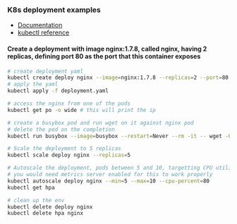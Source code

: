 ### K8s deployment examples
* [Documentation](https://kubernetes.io/docs/concepts/workloads/controllers/deployment/)
* [kubectl reference](https://kubernetes.io/docs/reference/generated/kubectl/kubectl-commands#-em-deployment-em-)

#### Create a deployment with image nginx:1.7.8, called nginx, having 2 replicas, defining port 80 as the port that this container exposes

```bash
# create deployment yaml
kubectl create deploy nginx --image=nginx:1.7.8 --replicas=2 --port=80 -o yaml > deployment.yaml
# apply the yaml
kubectl apply -f deployment.yaml

# access the nginx from one of the pods
kubectl get po -o wide # this will print the ip

# create a busybox pod and run wget on it against nginx pod
# delete the pod on the completion
kubectl run busybox --image=busybox --restart=Never --rm -it -- wget -O- http://172.17.0.4

# Scale the deployment to 5 replicas
kubectl scale deploy nginx --replicas=5

# Autoscale the deployment, pods between 5 and 10, targetting CPU utilization at 80%
# you would need metrics server enabled for this to work properly
kubectl autoscale deploy nginx --min=5 --max=10 --cpu-percent=80
kubectl get hpa 

# clean up the env
kubectl delete deploy nginx
kubectl delete hpa nginx
```


